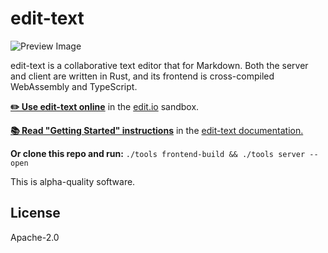 # edit-text

![Preview Image](https://user-images.githubusercontent.com/80639/42796912-9f2ae852-895a-11e8-9aae-9dede91296bf.png)

edit-text is a collaborative text editor that for Markdown. Both the server and client are written in Rust, and its frontend is cross-compiled WebAssembly and TypeScript.

[**✏️ Use edit-text online**](http://sandbox.edit.io/) in the [edit.io](http://edit.io) sandbox.

[**📚 Read "Getting Started" instructions**](http://timryan.org/edit-text/getting-started.html) in the [edit-text documentation.](http://tcr.github.io/edit-text/)

**Or clone this repo and run:** `./tools frontend-build && ./tools server --open`

This is alpha-quality software.

## License

Apache-2.0
